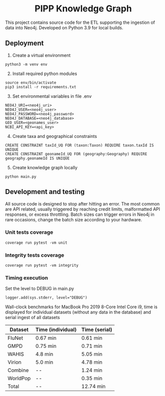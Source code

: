 <h1 align="center">
  PIPP Knowledge Graph
</h1>

This project contains source code for the ETL supporting the ingestion of data into Neo4j. Developed on Python 3.9 for local builds.

## Deployment

1. Create a virtual environment

```
python3 -m venv env
```

2. Install required python modules

```
source env/bin/activate
pip3 install -r requirements.txt
```

3. Set environmental variables in file .env

```
NEO4J_URI=<neo4j_uri>
NEO4J_USER=<neo4j_user>
NEO4J_PASSWORD=<neo4j_password>
NEO4J_DATABASE=<neo4j_database>
GEO_USER=<geonames_user>
NCBI_API_KEY=<api_key>
```

4. Create taxa and geographical constraints

```
CREATE CONSTRAINT taxId_UQ FOR (taxon:Taxon) REQUIRE taxon.taxId IS UNIQUE
CREATE CONSTRAINT geonameId_UQ FOR (geography:Geography) REQUIRE geography.geonameId IS UNIQUE
```

5. Create knowledge graph locally

```
python main.py
```

## Development and testing

All source code is designed to stop after hitting an error. The most common are API related, usually triggered by reaching credit limits, malformatted API responses, or excess throttling. Batch sizes can trigger errors in Neo4j in rare occasions, change the batch size according to your hardware.

### Unit tests coverage

```
coverage run pytest -vm unit
```

### Integrity tests coverage

```
coverage run pytest -vm integrity
```

### Timing execution

Set the level to DEBUG in main.py

```
logger.add(sys.stderr, level="DEBUG")
```

Wall-clock benchmarks for MacBook Pro 2019 8-Core Intel Core i9, time is displayed for individual datasets (without any data in the database) and serial ingest of all datasets

| Dataset  | Time (individual) | Time (serial) |
| -------- | ----------------- | ------------- |
| FluNet   | 0.67 min          | 0.61 min      |
| GMPD     | 0.75 min          | 0.71 min      |
| WAHIS    | 4.8 min           | 5.05 min      |
| Virion   | 5.0 min           | 4.78 min      |
| Combine  | --                | 1.24 min      |
| WorldPop | --                | 0.35 min      |
| Total    | --                | 12.74 min     |
